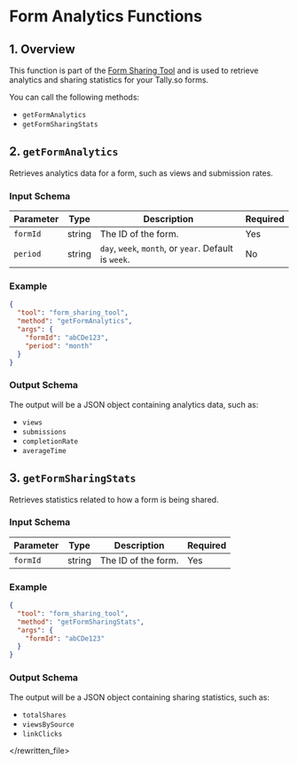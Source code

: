 # Form Analytics Functions

## 1. Overview

This function is part of the [Form Sharing Tool](./form-sharing-tool.md) and is used to retrieve analytics and sharing statistics for your Tally.so forms.

You can call the following methods:
- `getFormAnalytics`
- `getFormSharingStats`

## 2. `getFormAnalytics`

Retrieves analytics data for a form, such as views and submission rates.

### Input Schema

| Parameter | Type   | Description                                   | Required |
| --------- | ------ | --------------------------------------------- | -------- |
| `formId`  | string | The ID of the form.                           | Yes      |
| `period`  | string | `day`, `week`, `month`, or `year`. Default is `week`. | No       |

### Example

```json
{
  "tool": "form_sharing_tool",
  "method": "getFormAnalytics",
  "args": {
    "formId": "abCDe123",
    "period": "month"
  }
}
```

### Output Schema

The output will be a JSON object containing analytics data, such as:
- `views`
- `submissions`
- `completionRate`
- `averageTime`

## 3. `getFormSharingStats`

Retrieves statistics related to how a form is being shared.

### Input Schema

| Parameter | Type   | Description           | Required |
| --------- | ------ | --------------------- | -------- |
| `formId`  | string | The ID of the form.   | Yes      |

### Example

```json
{
  "tool": "form_sharing_tool",
  "method": "getFormSharingStats",
  "args": {
    "formId": "abCDe123"
  }
}
```

### Output Schema

The output will be a JSON object containing sharing statistics, such as:
- `totalShares`
- `viewsBySource`
- `linkClicks`

</rewritten_file> 